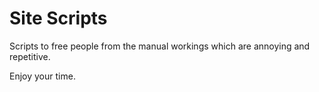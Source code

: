 Site Scripts
===

Scripts to free people from the manual workings which are annoying and repetitive.

Enjoy your time. 